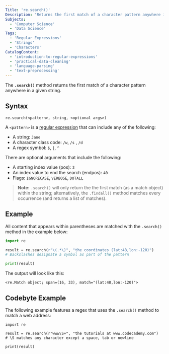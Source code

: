 ```yaml
---
Title: 're.search()'
Description: 'Returns the first match of a character pattern anywhere in a given string.'
Subjects:
  - 'Computer Science'
  - 'Data Science'
Tags:
  - 'Regular Expressions'
  - 'Strings'
  - 'Characters'
CatalogContent:
  - 'introduction-to-regular-expressions'
  - 'practical-data-cleaning'
  - 'language-parsing'
  - 'text-preprocessing'
---
```


The **`.search()`** method returns the first match of a character pattern anywhere in a given string.

## Syntax

```pseudo
re.search(<pattern>, string, <optional args>)
```

A `<pattern>` is a [regular expression](https://www.codecademy.com/resources/docs/general/regular-expressions) that can include any of the following:

- A string: `Jane`
- A character class code: `/w`, `/s` , `/d`
- A regex symbol: `$`, `|`, `^`

There are optional arguments that include the following:

- A starting index value (pos): `3`
- An index value to end the search (endpos): `40`
- Flags: `IGNORECASE`, `VERBOSE`, `DOTALL`

> **Note:** `.search()` will only return the the first match (as a match object) within the string; alternatively, the `.findall()` method matches every occurrence (and returns a list of matches).

## Example

All content that appears within parentheses are matched with the `.search()` method in the example below:

```py
import re

result = re.search(r"\(.*\)", "the coordinates (lat:48,lon:-120)")
# Backslashes designate a symbol as part of the pattern

print(result)
```

The output will look like this:

```shell
<re.Match object; span=(16, 33), match="(lat:48,lon:-120)">
```

## Codebyte Example

The following example features a regex that uses the `.search()` method to match a web address:

```codebyte/python
import re

result = re.search(r"www\S+", "the tutorials at www.codecademy.com")
# \S matches any character except a space, tab or newline

print(result)
```
